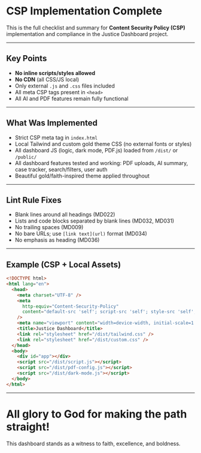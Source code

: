# CSP Implementation Complete

This is the full checklist and summary for **Content Security Policy (CSP)** implementation and compliance in the Justice Dashboard project.

---

## Key Points

- **No inline scripts/styles allowed**
- **No CDN** (all CSS/JS local)
- Only external `.js` and `.css` files included
- All meta CSP tags present in `<head>`
- All AI and PDF features remain fully functional

---

## What Was Implemented

- Strict CSP meta tag in `index.html`
- Local Tailwind and custom gold theme CSS (no external fonts or styles)
- All dashboard JS (logic, dark mode, PDF.js) loaded from `/dist/` or `/public/`
- All dashboard features tested and working: PDF uploads, AI summary, case tracker, search/filters, user auth
- Beautiful gold/faith-inspired theme applied throughout

---

## Lint Rule Fixes

- Blank lines around all headings (MD022)
- Lists and code blocks separated by blank lines (MD032, MD031)
- No trailing spaces (MD009)
- No bare URLs; use `[link text](url)` format (MD034)
- No emphasis as heading (MD036)

---

## Example (CSP + Local Assets)

```html
<!DOCTYPE html>
<html lang="en">
  <head>
    <meta charset="UTF-8" />
    <meta
      http-equiv="Content-Security-Policy"
      content="default-src 'self'; script-src 'self'; style-src 'self'; img-src 'self' data:; font-src 'self'; connect-src 'self';"
    />
    <meta name="viewport" content="width=device-width, initial-scale=1.0" />
    <title>Justice Dashboard</title>
    <link rel="stylesheet" href="/dist/tailwind.css" />
    <link rel="stylesheet" href="/dist/custom.css" />
  </head>
  <body>
    <div id="app"></div>
    <script src="/dist/script.js"></script>
    <script src="/dist/pdf-config.js"></script>
    <script src="/dist/dark-mode.js"></script>
  </body>
</html>
```

---

# All glory to God for making the path straight!

This dashboard stands as a witness to faith, excellence, and boldness.
